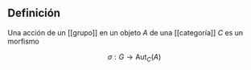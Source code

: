 
## Definición

Una acción de un [[grupo]] en un objeto $A$ de una [[categoría]] $C$ es un morfismo 

$$
\sigma:G\to \text{Aut}_{C}(A)
$$